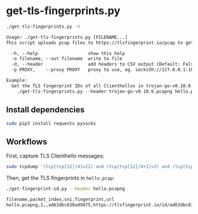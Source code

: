 # get-tls-fingerprints.py

```sh
./get-tls-fingerprints.py -h
```
```txt
Usage: ./get-tls-fingerprints.py [FILENAME...]
This script uploads pcap files to https://tlsfingerprint.io/pcap to get TLS fingerprints ID. By default, print results to stdout and log to stderr.

  -h, --help                   show this help
  -o filename, --out filename  write to file
  -d, --header                 add headers to CSV output (Default: False)
  -p PROXY,    --proxy PROXY   proxy to use, eg. socks5h://127.0.0.1:1080

Example:
  Get the TLS fingerprint IDs of all Clienthellos in trojan-go-v0.10.6.pcapng hello.pcapng:
    ./get-tls-fingerprints.py --header trojan-go-v0.10.6.pcapng hello.pcapng
```

## Install dependencies

```sh
sudo pip3 install requests pysocks
```

## Workflows

First, capture TLS Clienthello messages:

```sh
sudo tcpdump '(tcp[tcp[12]/4]=22) and (tcp[tcp[12]/4+1]=3) and (tcp[tcp[12]/4+5]=1) and (tcp[tcp[12]/4+9]=3)' -Uw "hello.pcap"
```

Then, get the TLS fingerprints in `hello.pcap`:

```sh
./get-fingerprint-id.py --header hello.pcapng
```
```txt
filename,packet_index,sni,fingerprint,url
hello.pcapng,1,,ad63dbc630ad9475,https://tlsfingerprint.io/id/ad63dbc630ad9475
```
